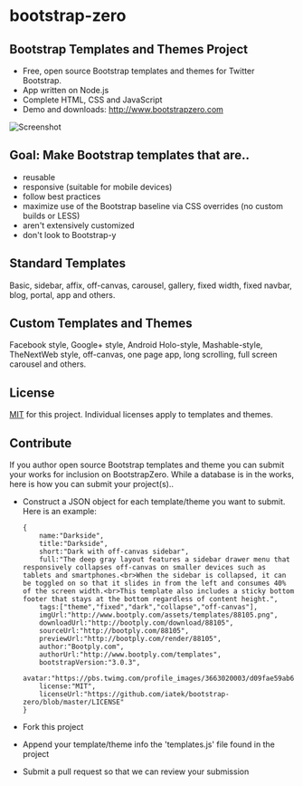 bootstrap-zero
==============

Bootstrap Templates and Themes Project
----

- Free, open source Bootstrap templates and themes for Twitter Bootstrap.
- App written on Node.js
- Complete HTML, CSS and JavaScript
- Demo and downloads: http://www.bootstrapzero.com


![Screenshot](https://pbs.twimg.com/media/Bc6QcqoCcAAPFCQ.png:large)

Goal: Make Bootstrap templates that are..
---

- reusable
- responsive (suitable for mobile devices)
- follow best practices
- maximize use of the Bootstrap baseline via CSS overrides (no custom builds or LESS)
- aren't extensively customized
- don't look to Bootstrap-y

Standard Templates
----
    
Basic, sidebar, affix, off-canvas, carousel, gallery, fixed width, fixed navbar, blog, portal, app and others.


Custom Templates and Themes
----
    
Facebook style, Google+ style, Android Holo-style, Mashable-style, TheNextWeb style, off-canvas, one page app, long scrolling, full screen carousel and others.

License
---
[MIT](https://github.com/iatek/bootstrap-zero/blob/master/LICENSE) for this project. Individual licenses apply to templates and themes.


Contribute
---
If you author open source Bootstrap templates and theme you can submit your works for inclusion on BootstrapZero.
While a database is in the works, here is how you can submit your project(s)..

- Construct a JSON object for each template/theme you want to submit. Here is an example:

    ```
    {
        name:"Darkside",
        title:"Darkside",
        short:"Dark with off-canvas sidebar",
        full:"The deep gray layout features a sidebar drawer menu that responsively collapses off-canvas on smaller devices such as tablets and smartphones.<br>When the sidebar is collapsed, it can be toggled on so that it slides in from the left and consumes 40% of the screen width.<br>This template also includes a sticky bottom footer that stays at the bottom regardless of content height.",
        tags:["theme","fixed","dark","collapse","off-canvas"],
        imgUrl:"http://www.bootply.com/assets/templates/88105.png",
        downloadUrl:"http://bootply.com/download/88105",
        sourceUrl:"http://bootply.com/88105",
        previewUrl:"http://bootply.com/render/88105",
        author:"Bootply.com",
        authorUrl:"http://www.bootply.com/templates",
        bootstrapVersion:"3.0.3",
        avatar:"https://pbs.twimg.com/profile_images/3663020003/d09fae59ab68605a7973043e0267b905.jpeg",
        license:"MIT",
        licenseUrl:"https://github.com/iatek/bootstrap-zero/blob/master/LICENSE"
    }
    ```
- Fork this project
- Append your template/theme info the 'templates.js' file found in the project
- Submit a pull request so that we can review your submission








